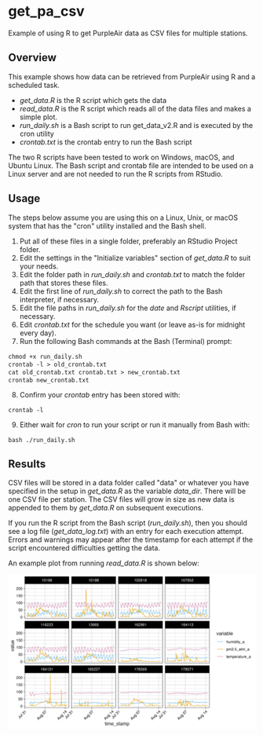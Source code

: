 # get_pa_csv

Example of using R to get PurpleAir data as CSV files for multiple stations.

## Overview

This example shows how data can be retrieved from PurpleAir using R and a scheduled task.

- *get_data.R* is the R script which gets the data
- *read_data.R* is the R script which reads all of the data files and makes a simple plot.
- *run_daily.sh* is a Bash script to run get_data_v2.R and is executed by the cron utility
- *crontab.txt* is the crontab entry to run the Bash script

The two R scripts have been tested to work on Windows, macOS, and Ubuntu Linux. The Bash script and crontab file are intended to be used on a Linux server and are not needed to run the R scripts from RStudio.
 
## Usage

The steps below assume you are using this on a Linux, Unix, or macOS system that has the "cron" utility installed and the Bash shell.
 
1. Put all of these files in a single folder, preferably an RStudio Project folder.
2. Edit the settings in the "Initialize variables" section of *get_data.R* to suit your needs.
3. Edit the folder path in *run_daily.sh* and *crontab.txt* to match the folder path that stores these files.
4. Edit the first line of *run_daily.sh* to correct the path to the Bash interpreter, if necessary.
5. Edit the file paths in *run_daily.sh* for the *date* and *Rscript* utilities, if necessary.
6. Edit *crontab.txt* for the schedule you want (or leave as-is for midnight every day).
7. Run the following Bash commands at the Bash (Terminal) prompt:
```
chmod +x run_daily.sh
crontab -l > old_crontab.txt
cat old_crontab.txt crontab.txt > new_crontab.txt
crontab new_crontab.txt
```
8. Confirm your *crontab* entry has been stored with:
```
crontab -l
```
9. Either wait for *cron* to run your script or run it manually from Bash with:
```
bash ./run_daily.sh
```

## Results

CSV files will be stored in a data folder called "data" or whatever you have
specified in the setup in *get_data.R* as the variable *data_dir*. There will 
be one CSV file per station. The CSV files will grow in size as new data is 
appended to them by *get_data.R* on subsequent executions.

If you run the R script from the Bash script (*run_daily.sh*), then you should
see a log file (*get_data_log.txt*) with an entry for each execution attempt. 
Errors and warnings may appear after the timestamp for each attempt if the 
script encountered difficulties getting the data.

An example plot from running *read_data.R* is shown below:

![example plot](images/pa_data.png)

